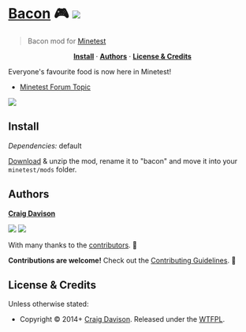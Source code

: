 # [Bacon](https://davison.io/minetest/bacon) :video_game: [![](https://img.shields.io/travis/davisonio/bacon.svg?style=flat-square)](https://travis-ci.org/davisonio/bacon)

> Bacon mod for [Minetest](http://www.minetest.net)

<p align="center">
<b><a href="#install">Install</a></b>
·
<b><a href="#authors">Authors</a></b>
·
<b><a href="#license--credits">License & Credits</a></b>
</p>

Everyone's favourite food is now here in Minetest!

- [Minetest Forum Topic](https://forum.minetest.net/viewtopic.php?id=8965)

![](https://davison.io/assets/img/minetest-bacon-screenshot.png)

## Install

*Dependencies:* default

[Download](https://github.com/davisonio/bacon/archive/master.zip) & unzip the mod, rename it to "bacon" and move it into your `minetest/mods` folder.

## Authors

**[Craig Davison](https://davison.io)**

[![](https://img.shields.io/github/followers/davisonio.svg?style=social&label=Follow%20davisonio)](https://github.com/davisonio) [![](https://img.shields.io/twitter/follow/davisonio.svg?style=social)](https://twitter.com/davisonio)

With many thanks to the [contributors](https://github.com/davisonio/bacon/graphs/contributors). :clap:

**Contributions are welcome!** Check out the [Contributing Guidelines](https://github.com/davisonio/bacon/blob/master/CONTRIBUTING.md). :raised_hands:

## License & Credits

Unless otherwise stated:

- Copyright © 2014+ [Craig Davison](https://davison.io). Released under the [WTFPL](http://www.wtfpl.net/txt/copying/).
